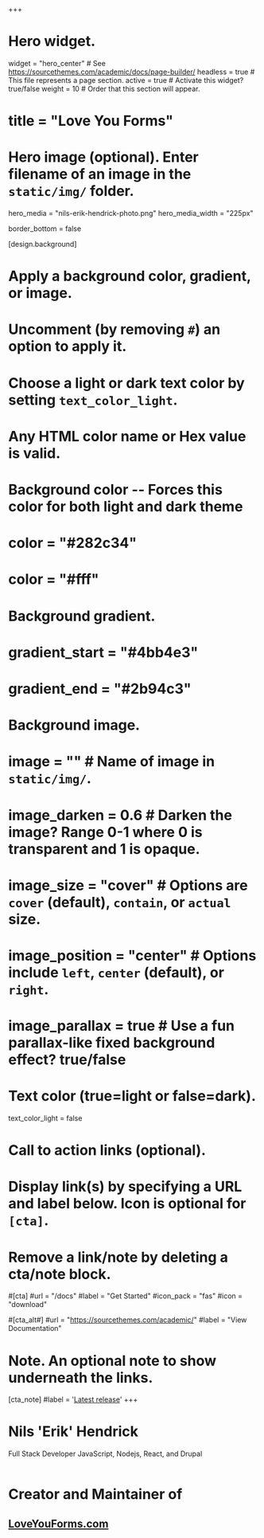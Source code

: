 +++
# Hero widget.
widget = "hero_center"  # See https://sourcethemes.com/academic/docs/page-builder/
headless = true  # This file represents a page section.
active = true  # Activate this widget? true/false
weight = 10  # Order that this section will appear.

# title = "Love You Forms"

# Hero image (optional). Enter filename of an image in the `static/img/` folder.
hero_media = "nils-erik-hendrick-photo.png"
hero_media_width = "225px"

border_bottom = false

[design.background]
  # Apply a background color, gradient, or image.
  #   Uncomment (by removing `#`) an option to apply it.
  #   Choose a light or dark text color by setting `text_color_light`.
  #   Any HTML color name or Hex value is valid.

  # Background color -- Forces this color for both light and dark theme
  # color = "#282c34"
  # color = "#fff"

  # Background gradient.
  # gradient_start = "#4bb4e3"
  # gradient_end = "#2b94c3"
  
  # Background image.
  # image = ""  # Name of image in `static/img/`.
  # image_darken = 0.6  # Darken the image? Range 0-1 where 0 is transparent and 1 is opaque.
  # image_size = "cover"  #  Options are `cover` (default), `contain`, or `actual` size.
  # image_position = "center"  # Options include `left`, `center` (default), or `right`.
  # image_parallax = true  # Use a fun parallax-like fixed background effect? true/false
  
  # Text color (true=light or false=dark).
  text_color_light = false

# Call to action links (optional).
#   Display link(s) by specifying a URL and label below. Icon is optional for `[cta]`.
#   Remove a link/note by deleting a cta/note block.
#[cta]
  #url = "/docs"
  #label = "Get Started"
  #icon_pack = "fas"
  #icon = "download"
  
#[cta_alt#]
  #url = "https://sourcethemes.com/academic/"
  #label = "View Documentation"

# Note. An optional note to show underneath the links.
[cta_note]
  #label = '<a class="js-github-release" href="https://sourcethemes.com/academic/updates" data-repo="gcushen/hugo-academic">Latest release<!-- V --></a>'
+++
<h1 class="hero-title-1"><strong>Nils 'Erik' Hendrick</strong></h1>

<div class="hero-title-2">Full Stack Developer <span class="highlight p3">JavaScript</span>, Nodejs, React, and Drupal</div>
<br>
<!-- <p class="hero-text">(static sites love this app)</p> -->

<!-- <p class="hero-title-2"><strong><u>Google Sheets Sync</u> + <u>Email Notifications</u></strong></p> -->

<h1>Creator and Maintainer of</h1>
<h2><a href="https://loveyouforms.com">LoveYouForms.com</a></h2>
<!-- <span class="hero-text">Built with: <u>Firebase</u>, <u>Google Sheets</u>, and your <u>favorite SMTP email provider</u></span> -->
